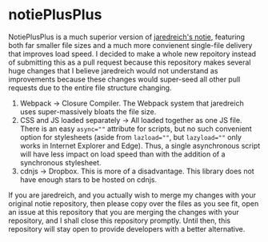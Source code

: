 # notiePlusPlus
NotiePlusPlus is a much superior version of [jaredreich's notie](https://github.com/jaredreich/notie), featuring both far smaller file sizes and a much more convienent single-file delivery that improves load speed. I decided to make a whole new repoitory instead of submitting this as a pull request because this repository makes several huge changes that I believe jaredreich would not understand as improvements because these changes would super-seed all other pull requests due to the entire file structure changing.

1. Webpack -> Closure Compiler. The Webpack system that jaredreich uses super-massively bloats the file size.
2. CSS and JS loaded separately -> All loaded together as one JS file. There is an easy `async=""` attribute for scripts, but no such convenient option for stylesheets (aside from `lazload=""`, but `lazyload=""` only works in Internet Explorer and Edge). Thus, a single asynchronous script will have less impact on load speed than with the addition of a synchronous stylesheet.
3. cdnjs -> Dropbox. This is more of a disadvantage. This library does not have enough stars to be hosted on cdnjs.

If you are jaredreich, and you actually wish to merge my changes with your original notie repository, then please copy over the files as you see fit, open an issue at this repository that you are merging the changes with your repository, and I shall close this repository promptly. Until then, this repository will stay open to provide developers with a better alternative.
